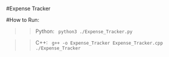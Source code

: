 #Expense Tracker


#How to Run:

>> Python:  ``` python3 ./Expense_Tracker.py```

>> C++: ``` g++ -o Expense_Tracker Expense_Tracker.cpp
    ./Expense_Tracker```
